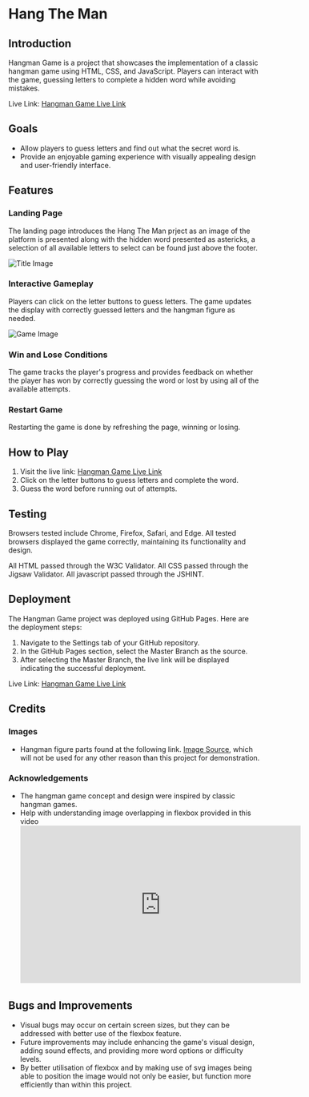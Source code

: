 # Hang The Man

## Introduction
Hangman Game is a project that showcases the implementation of a classic hangman game using HTML, CSS, and JavaScript. Players can interact with the game, guessing letters to complete a hidden word while avoiding mistakes.

Live Link: [Hangman Game Live Link](https://your-github-username.github.io/hangman-game/)

## Goals
- Allow players to guess letters and find out what the secret word is.
- Provide an enjoyable gaming experience with visually appealing design and user-friendly interface.

## Features
### Landing Page
The landing page introduces the Hang The Man prject as an image of the platform is presented along with the hidden word presented as astericks, a selection of all available letters to select can be found just above the footer. 

![Title Image](image.png)

### Interactive Gameplay
Players can click on the letter buttons to guess letters. The game updates the display with correctly guessed letters and the hangman figure as needed.

![Game Image](gamescrnsht.PNG)

### Win and Lose Conditions
The game tracks the player's progress and provides feedback on whether the player has won by correctly guessing the word or lost by using all of the available attempts.

### Restart Game
Restarting the game is done by refreshing the page, winning or losing.

## How to Play
1. Visit the live link: [Hangman Game Live Link](https://your-github-username.github.io/hangman-game/)
2. Click on the letter buttons to guess letters and complete the word.
3. Guess the word before running out of attempts.

## Testing
Browsers tested include Chrome, Firefox, Safari, and Edge. All tested browsers displayed the game correctly, maintaining its functionality and design.

All HTML passed through the W3C Validator. All CSS passed through the Jigsaw Validator. All javascript passed through the JSHINT.

## Deployment
The Hangman Game project was deployed using GitHub Pages. Here are the deployment steps:
1. Navigate to the Settings tab of your GitHub repository.
2. In the GitHub Pages section, select the Master Branch as the source.
3. After selecting the Master Branch, the live link will be displayed indicating the successful deployment.

Live Link: [Hangman Game Live Link](https://your-github-username.github.io/hangman-game/)

## Credits
### Images
- Hangman figure parts found at the following link. [Image Source](https://www.amazon.com/Hangman-Game-Engraved-Rubber-Pieces/dp/B01ELRK9S0), which will not be used for any other reason than this project for demonstration.

### Acknowledgements
- The hangman game concept and design were inspired by classic hangman games.
- Help with understanding image overlapping in flexbox provided in this video<iframe width="560" height="315" src="https://www.youtube.com/embed/qyQm8YeGMJQ?si=QeO3j5dq2CWV3Xts" title="YouTube video player" frameborder="0" allow="accelerometer; autoplay; clipboard-write; encrypted-media; gyroscope; picture-in-picture; web-share" allowfullscreen></iframe>


## Bugs and Improvements
- Visual bugs may occur on certain screen sizes, but they can be addressed with better use of the flexbox feature.
- Future improvements may include enhancing the game's visual design, adding sound effects, and providing more word options or difficulty levels.
- By better utilisation of flexbox and by making use of svg images being able to position the image would not only be easier, but function more efficiently than within this project.